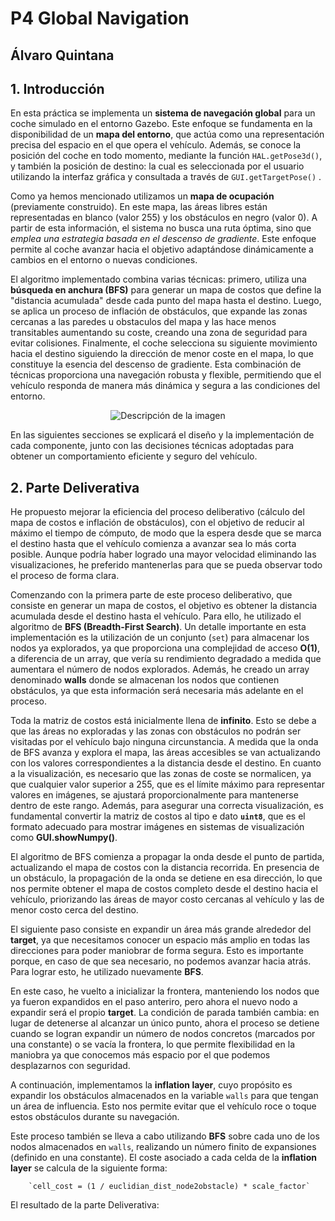 # P4 Global Navigation
## Álvaro Quintana
## 1. Introducción
En esta práctica se implementa un **sistema de navegación global** para un coche simulado en el entorno Gazebo. 
Este enfoque se fundamenta en la disponibilidad de un **mapa del entorno**, que actúa como una representación precisa del espacio en el que opera el vehículo. 
Además, se conoce la posición del coche en todo momento, mediante la función `HAL.getPose3d()`, y también la posición de destino:
la cual es seleccionada por el usuario utilizando la interfaz gráfica y consultada a través de `GUI.getTargetPose()` .

Como ya hemos mencionado utilizamos un **mapa de ocupación** (previamente construido). En este mapa,
las áreas libres están representadas en blanco (valor 255) y los obstáculos en negro (valor 0). A partir de esta información, el sistema no busca una ruta óptima,
sino que *emplea una estrategia basada en el descenso de gradiente*. Este enfoque permite al coche avanzar hacia el objetivo adaptándose dinámicamente a cambios en el entorno o nuevas condiciones.

El algoritmo implementado combina varias técnicas: primero, utiliza una **búsqueda en anchura (BFS)** para generar un mapa de costos que define la "distancia acumulada" desde cada punto del mapa hasta el destino.
Luego, se aplica un proceso de inflación de obstáculos, que expande las zonas cercanas a las paredes u obstaculos del mapa y las hace menos transitables aumentando su coste, creando una zona de seguridad para evitar colisiones.
Finalmente, el coche selecciona su siguiente movimiento hacia el destino siguiendo la dirección de menor coste en el mapa, lo que constituye la esencia del descenso de gradiente.
Esta combinación de técnicas proporciona una navegación robusta y flexible, permitiendo que el vehículo responda de manera más dinámica y segura a las condiciones del entorno.

<div align="center">
  <img src="https://github.com/user-attachments/assets/c8ba20d9-7f2a-487b-8771-7f19cc83f8d9" alt="Descripción de la imagen">
</div>

En las siguientes secciones se explicará el diseño y la implementación de cada componente, junto con las decisiones técnicas adoptadas para obtener un comportamiento eficiente y seguro del vehículo. 
## 2. Parte Deliverativa
He propuesto mejorar la eficiencia del proceso deliberativo (cálculo del mapa de costos e inflación de obstáculos), con el objetivo de reducir al máximo el tiempo de cómputo, de modo que la espera desde que se marca el destino hasta que 
el vehículo comienza a avanzar sea lo más corta posible. Aunque podría haber logrado una mayor velocidad eliminando las visualizaciones, he preferido mantenerlas para que se pueda observar todo el proceso de forma clara.

Comenzando con la primera parte de este proceso deliberativo, que consiste en generar un mapa de costos, el objetivo es obtener la distancia acumulada desde el destino hasta el vehículo. Para ello, he utilizado el algoritmo de 
**BFS (Breadth-First Search)**. Un detalle importante en esta implementación es la utilización de un conjunto (`set`) para almacenar los nodos ya explorados, ya que proporciona una complejidad de acceso **O(1)**, a diferencia de un array, 
que vería su rendimiento degradado a medida que aumentara el número de nodos explorados. Además, he creado un array denominado **walls** donde se almacenan los nodos que contienen obstáculos, ya que esta información será necesaria más
adelante en el proceso.

Toda la matriz de costos está inicialmente llena de **infinito**. Esto se debe a que las áreas no exploradas y las zonas con obstáculos no podrán ser visitadas por el vehículo bajo ninguna circunstancia. A medida que la onda de BFS avanza 
y explora el mapa, las áreas accesibles se van actualizando con los valores correspondientes a la distancia desde el destino. En cuanto a la visualización, es necesario que las zonas de coste se normalicen, ya que cualquier valor superior a
255, que es el límite máximo para representar valores en imágenes, se ajustará proporcionalmente para mantenerse dentro de este rango. Además, para asegurar una correcta visualización, es fundamental convertir la matriz de costos al tipo 
e dato **`uint8`**, que es el formato adecuado para mostrar imágenes en sistemas de visualización como **GUI.showNumpy()**.

El algoritmo de BFS comienza a propagar la onda desde el punto de partida, actualizando el mapa de costos con la distancia recorrida. En presencia de un obstáculo, la propagación de la onda se detiene en esa dirección, lo que nos 
permite obtener el mapa de costos completo desde el destino hacia el vehículo, priorizando las áreas de mayor costo cercanas al vehículo y las de menor costo cerca del destino.

El siguiente paso consiste en expandir un área más grande alrededor del **target**, ya que necesitamos conocer un espacio más amplio en todas las direcciones para poder maniobrar de forma segura.
Esto es importante porque, en caso de que sea necesario, no podemos avanzar hacia atrás. Para lograr esto, he utilizado nuevamente **BFS**. 

En este caso, he vuelto a inicializar la frontera, manteniendo los nodos que ya fueron expandidos en el paso anteriro, pero ahora el nuevo nodo a expandir será el propio **target**. La condición de parada también cambia: en lugar de 
detenerse al alcanzar un único punto, ahora el proceso se detiene cuando se logran expandir un número de nodos concretos (marcados por una constante) o se vacía la frontera,
lo que permite flexibilidad en la maniobra ya que conocemos más espacio por el que podemos desplazarnos con seguridad.

A continuación, implementamos la **inflation layer**, cuyo propósito es expandir los obstáculos almacenados en la variable `walls` para que tengan un área de influencia. Esto nos permite evitar que el vehículo roce o toque estos
obstáculos durante su navegación.

Este proceso también se lleva a cabo utilizando **BFS** sobre cada uno de los nodos almacenados en `walls`, realizando un número finito de expansiones (definido en una constante). El coste asociado a cada celda de
la **inflation layer** se calcula de la siguiente forma:

        `cell_cost = (1 / euclidian_dist_node2obstacle) * scale_factor`

El resultado de la parte Deliverativa:


